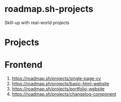 # roadmap.sh-projects

Skill-up with real-world projects

# Projects

# Frontend

1. https://roadmap.sh/projects/single-page-cv
2. https://roadmap.sh/projects/basic-html-website
3. https://roadmap.sh/projects/portfolio-website
4. https://roadmap.sh/projects/changelog-component
